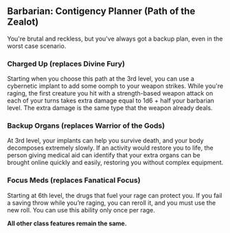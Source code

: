 ## Barbarian: Contigency Planner (Path of the Zealot)
You're brutal and reckless, but you've always got a backup plan, even in the worst case scenario.

### Charged Up (replaces Divine Fury)
Starting when you choose this path at the 3rd level, you can use a cybernetic implant to add some oomph to your weapon strikes.  While you're raging, the first creature you hit with a strength-based weapon attack on each of your turns takes extra damage equal to 1d6 + half your barbarian level.  The extra damage is the same type that the weapon already deals.

### Backup Organs (replaces Warrior of the Gods)
At 3rd level, your implants can help you survive death, and your body decomposes extremely slowly.  If an activity would restore you to life, the person giving medical aid can identify that your extra organs can be brought online quickly and easily, restoring you without complex equipment.

### Focus Meds (replaces Fanatical Focus)
Starting at 6th level, the drugs that fuel your rage can protect you. If you fail a saving throw while you’re raging, you can reroll it, and you must use the new roll. You can use this ability only once per rage.

__All other class features remain the same.__